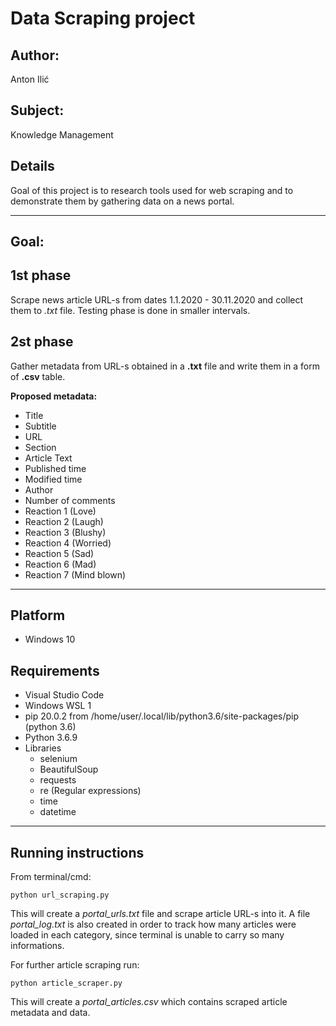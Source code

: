 # Data Scraping project
## Author: 
Anton Ilić

## Subject: 
Knowledge Management

## Details
Goal of this project is to research tools used for web scraping and to demonstrate them by gathering data on a news portal. 

<hr>

## Goal: <br>


## __1st phase__
Scrape news article URL-s from dates 1.1.2020 - 30.11.2020 and collect them to _.txt_ file.
Testing phase is done in smaller intervals. 

## __2st phase__
Gather metadata from URL-s obtained in a __.txt__ file and write them in a form of __.csv__ table.

__Proposed metadata:__

* Title
* Subtitle
* URL
* Section
* Article Text
* Published time
* Modified time
* Author
* Number of comments
* Reaction 1 (Love)
* Reaction 2 (Laugh)
* Reaction 3 (Blushy)
* Reaction 4 (Worried)
* Reaction 5 (Sad)
* Reaction 6 (Mad)
* Reaction 7 (Mind blown)

<hr>

## Platform
* Windows 10

 ## Requirements
 * Visual Studio Code
 * Windows WSL 1
 * pip 20.0.2 from /home/user/.local/lib/python3.6/site-packages/pip (python 3.6)
 * Python 3.6.9
 * Libraries
    * selenium
    * BeautifulSoup
    * requests
    * re (Regular expressions)
    * time
    * datetime

<hr>

## Running instructions

From terminal/cmd:

```
python url_scraping.py
```

This will create a _portal_urls.txt_ file and scrape article URL-s into it.
A file _portal_log.txt_ is also created in order to track how many articles were loaded in each category, since terminal is unable to carry so many informations.

For further article scraping run:
```
python article_scraper.py
```

This will create a _portal_articles.csv_ which contains scraped article metadata and data.